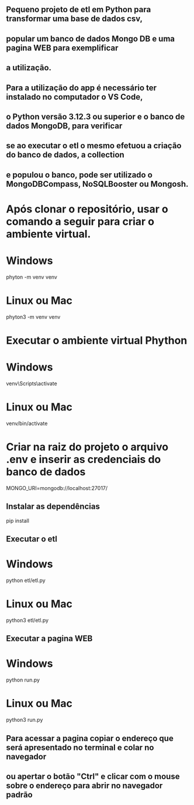 ## Pequeno projeto de etl em Python para transformar uma base de dados csv,

## popular um banco de dados Mongo DB e uma pagina WEB para exemplificar

## a utilização.

## Para a utilização do app é necessário ter instalado no computador o VS Code,

## o Python versão 3.12.3 ou superior e o banco de dados MongoDB, para verificar

## se ao executar o etl o mesmo efetuou a criação do banco de dados, a collection

## e populou o banco, pode ser utilizado o MongoDBCompass, NoSQLBooster ou Mongosh.

# Após clonar o repositório, usar o comando a seguir para criar o ambiente virtual.

# Windows

phyton -m venv venv

# Linux ou Mac

phyton3 -m venv venv

# Executar o ambiente virtual Phython

# Windows

venv\Scripts\activate

# Linux ou Mac

venv/bin/activate

# Criar na raiz do projeto o arquivo .env e inserir as credenciais do banco de dados

MONGO_URI=mongodb://localhost:27017/

## Instalar as dependências

pip install

## Executar o etl

# Windows

python etl/etl.py

# Linux ou Mac

python3 etl/etl.py

## Executar a pagina WEB

# Windows

python run.py

# Linux ou Mac

python3 run.py

## Para acessar a pagina copiar o endereço que será apresentado no terminal e colar no navegador

## ou apertar o botão "Ctrl" e clicar com o mouse sobre o endereço para abrir no navegador padrão
